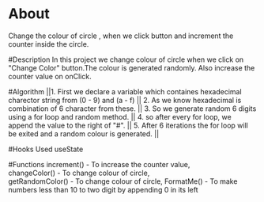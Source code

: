 # About
Change the colour of circle , when we click button and increment the counter inside the circle.

#Description
In this project we change colour of circle when we click on "Change Color" button.The colour is generated randomly.
Also increase the counter value on onClick.

#Algorithm
||1. First we declare a variable which containes hexadecimal charector string from (0 - 9) and (a - f)  ||
2. As we know hexadecimal is combination of 6 character from these.  ||
3. So we generate random 6 digits using a for loop and random method.  ||
4. so after every for loop, we append the value to the right of "#".  ||
5. After 6 iterations the for loop will be exited and a random colour is generated.  ||

#Hooks Used
useState 

#Functions
increment() - To increase the counter value,   
changeColor() - To change colour of circle,  
getRandomColor() - To change colour of circle, 
FormatMe() - To make numbers less than 10 to two digit by appending 0 in its left
